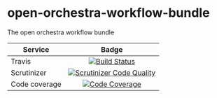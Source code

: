 open-orchestra-workflow-bundle
===========================

The open orchestra workflow bundle

| Service       | Badge         |
| ------------- |:-------------:|
| Travis        | [![Build Status](https://travis-ci.org/open-orchestra/open-orchestra-workflow-bundle.svg)](https://travis-ci.org/open-orchestra/open-orchestra-media-bundle)|
| Scrutinizer   | [![Scrutinizer Code Quality](https://scrutinizer-ci.com/g/open-orchestra/open-orchestra-workflow-bundle/badges/quality-score.png?b=master)](https://scrutinizer-ci.com/g/open-orchestra/open-orchestra-workflow-bundle/?branch=master)|
| Code coverage | [![Code Coverage](https://scrutinizer-ci.com/g/open-orchestra/open-orchestra-workflow-bundle/badges/coverage.png?b=master)](https://scrutinizer-ci.com/g/open-orchestra/open-orchestra-workflow-bundle/?branch=master)|

